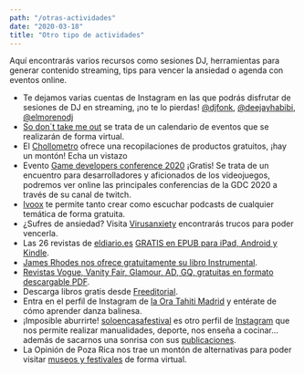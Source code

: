 ```yaml
---
path: "/otras-actividades"
date: "2020-03-18"
title: "Otro tipo de actividades"
---
```


Aquí encontrarás varios recursos como sesiones DJ, herramientas para generar contenido streaming, tips para vencer la ansiedad o agenda con eventos online.

- Te dejamos varias cuentas de Instagram en las que podrás disfrutar de sesiones de DJ en streaming, ¡no te lo pierdas! [@djfonk](https://www.instagram.com/djfonk/), [@deejayhabibi](https://www.instagram.com/deejayhabibi/), [@elmorenodj](https://www.instagram.com/elmorenodj/)
- [So don´t take me out](https://www.notion.so/So-don-t-take-me-out-3fd57cd54ca44faabda7dff71548fac6) se trata de un calendario de eventos que se realizarán de forma virtual.
- El [Chollometro](https://www.chollometro.com/ofertas/recopilatorio-quedateencasa-coronavirus-307528) ofrece una recopilaciones de productos gratuitos, ¡hay un montón! Echa un vistazo
- Evento [Game developers conference 2020](https://m.twitch.tv/gdc/profile) ¡Gratis! Se trata de un encuentro para desarrolladores y aficionados de los videojuegos, podremos ver online las principales conferencias de la GDC 2020 a través de su canal de twitch.
- [Ivoox](https://www.ivoox.com/) te permite tanto crear como escuchar podcasts de cualquier temática de forma gratuita.
- ¿Sufres de ansiedad? Visita [Virusanxiety](https://www.virusanxiety.com/) encontrarás trucos para poder vencerla.
- Las 26 revistas de [eldiario.es](http://eldiario.es/) [GRATIS en EPUB para iPad, Android y Kindle](https://www.eldiario.es/redaccion/Abrimos-todas-revistas-monograficas-online_6_1006559352.html).
- [James Rhodes nos ofrece gratuitamente su libro Instrumental](https://www.dropbox.com/s/sx6975620seim0m/INSTRUMENTAL%20-%20CASA%20BLACKIE.pdf?dl=0%E2%80%AC&fbclid=IwAR3oxgBvYzXKwj91US60SXzeerLchMvNSpCeFC2MaS-9YMsAGdvuNubKg_Y).
- [Revistas Vogue, Vanity Fair, Glamour, AD, GQ, gratuitas en formato descargable PDF](https://www.revistavanityfair.es/la-revista/articulos/leer-vanity-fair-descarga-pdf/43926).
- Descarga libros gratis desde [Freeditorial](https://freeditorial.com/es).
- Entra en el perfil de Instagram de [Ia Ora Tahiti Madrid](https://www.instagram.com/iaoratahitimad/) y entérate de cómo aprender danza balinesa.
- ¡Imposible aburrirte! [soloencasafestival](https://www.instagram.com/soloencasafestival/) es otro perfil de [Instagram](https://www.instagram.com/soloencasafestival/) que nos permite realizar manualidades, deporte, nos enseña a cocinar… además de sacarnos una sonrisa con sus [publicaciones](https://www.instagram.com/p/B99NVU-iczL/).
- La Opinión de Poza Rica nos trae un montón de alternativas para poder visitar [museos y festivales](https://www.laopinion.net/no-te-aburras-visita-museos-y-festivales-en-forma-virtual-2/) de forma virtual.

